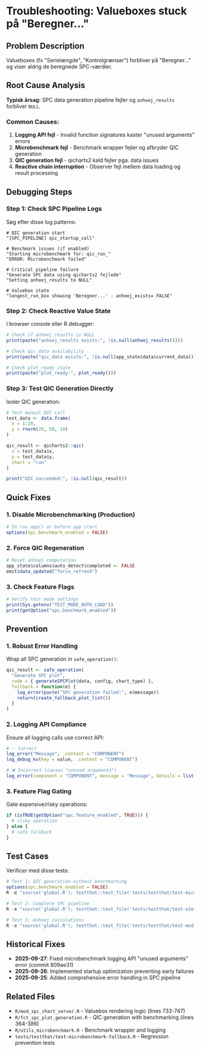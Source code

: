 # Troubleshooting: Valueboxes stuck på "Beregner..."

## Problem Description

Valueboxes (fx "Serielængde", "Kontrolgrænser") forbliver på "Beregner..." og viser aldrig de beregnede SPC-værdier.

## Root Cause Analysis

**Typisk årsag:** SPC data generation pipeline fejler og `anhoej_results` forbliver `NULL`.

### Common Causes:

1. **Logging API fejl** - Invalid function signatures kaster "unused arguments" errors
2. **Microbenchmark fejl** - Benchmark wrapper fejler og afbryder QIC generation
3. **QIC generation fejl** - qicharts2 kald fejler pga. data issues
4. **Reactive chain interruption** - Observer fejl mellem data loading og result processing

## Debugging Steps

### Step 1: Check SPC Pipeline Logs

Søg efter disse log patterns:

```
# QIC generation start
"[SPC_PIPELINE] qic_startup_call"

# Benchmark issues (if enabled)
"Starting microbenchmark for: qic_run_"
"ERROR: Microbenchmark failed"

# Critical pipeline failure
"Generate SPC data using qicharts2 fejlede"
"Setting anhoej_results to NULL"

# Valuebox state
"longest_run_box showing 'Beregner...' - anhoej_exists= FALSE"
```

### Step 2: Check Reactive Value State

I browser console eller R debugger:

```r
# Check if anhoej_results is NULL
print(paste("anhoej_results exists:", !is.null(anhoej_results())))

# Check qic_data availability
print(paste("qic_data exists:", !is.null(app_state$data$current_data)))

# Check plot_ready state
print(paste("plot_ready:", plot_ready()))
```

### Step 3: Test QIC Generation Directly

Isoler QIC generation:

```r
# Test manual QIC call
test_data <- data.frame(
  x = 1:20,
  y = rnorm(20, 50, 10)
)

qic_result <- qicharts2::qic(
  x = test_data$x,
  y = test_data$y,
  chart = "run"
)

print("QIC succeeded:", !is.null(qic_result))
```

## Quick Fixes

### 1. Disable Microbenchmarking (Production)

```r
# In run_app() or before app start
options(spc.benchmark_enabled = FALSE)
```

### 2. Force QIC Regeneration

```r
# Reset anhoej computation
app_state$columns$auto_detect$completed <- FALSE
emit$data_updated("force_refresh")
```

### 3. Check Feature Flags

```r
# Verify test mode settings
print(Sys.getenv("TEST_MODE_AUTO_LOAD"))
print(getOption("spc.benchmark_enabled"))
```

## Prevention

### 1. Robust Error Handling

Wrap all SPC generation in `safe_operation()`:

```r
qic_result <- safe_operation(
  "Generate SPC plot",
  code = { generateSPCPlot(data, config, chart_type) },
  fallback = function(e) {
    log_error(paste("SPC generation failed:", e$message))
    return(create_fallback_plot_list())
  }
)
```

### 2. Logging API Compliance

Ensure all logging calls use correct API:

```r
# ✅ Correct
log_error("Message", .context = "COMPONENT")
log_debug_kv(key = value, .context = "COMPONENT")

# ❌ Incorrect (causes "unused arguments")
log_error(component = "COMPONENT", message = "Message", details = list())
```

### 3. Feature Flag Gating

Gate expensive/risky operations:

```r
if (isTRUE(getOption("spc.feature_enabled", TRUE))) {
  # risky operation
} else {
  # safe fallback
}
```

## Test Cases

Verificer med disse tests:

```r
# Test 1: QIC generation without benchmarking
options(spc.benchmark_enabled = FALSE)
R -e "source('global.R'); testthat::test_file('tests/testthat/test-microbenchmark-fallback.R')"

# Test 2: Complete SPC pipeline
R -e "source('global.R'); testthat::test_file('tests/testthat/test-e2e-workflows.R')"

# Test 3: Anhoej calculations
R -e "source('global.R'); testthat::test_file('tests/testthat/test-mod-spc-chart-comprehensive.R')"
```

## Historical Fixes

- **2025-09-27**: Fixed microbenchmark logging API "unused arguments" error (commit 809ae31)
- **2025-09-26**: Implemented startup optimization preventing early failures
- **2025-09-25**: Added comprehensive error handling in SPC pipeline

## Related Files

- `R/mod_spc_chart_server.R` - Valuebox rendering logic (lines 733-747)
- `R/fct_spc_plot_generation.R` - QIC generation with benchmarking (lines 364-386)
- `R/utils_microbenchmark.R` - Benchmark wrapper and logging
- `tests/testthat/test-microbenchmark-fallback.R` - Regression prevention tests